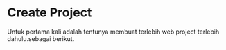 # Create Project

Untuk pertama kali adalah tentunya membuat terlebih web project terlebih dahulu.sebagai berikut.

